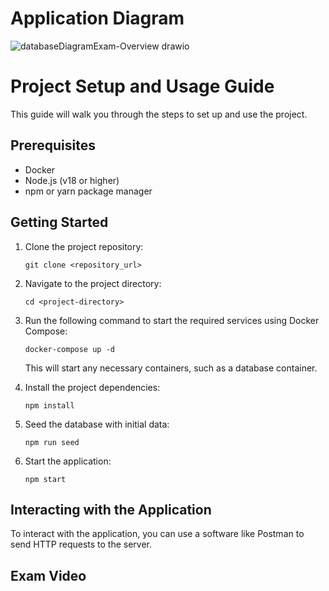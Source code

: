 # Application Diagram

![databaseDiagramExam-Overview drawio](https://github.com/Abed01-lab/exam/assets/24194503/bd3f7a5f-5440-4126-921f-5f1f19f1593c)

# Project Setup and Usage Guide

This guide will walk you through the steps to set up and use the project.

## Prerequisites

-   Docker
-   Node.js (v18 or higher)
-   npm or yarn package manager

## Getting Started

1. Clone the project repository:

    ```shell
    git clone <repository_url>
    ```

1. Navigate to the project directory:

    ```shell
    cd <project-directory>
    ```

1. Run the following command to start the required services using Docker Compose:

    ```shell
    docker-compose up -d
    ```

    This will start any necessary containers, such as a database container.

1. Install the project dependencies:

    ```shell
    npm install
    ```

1. Seed the database with initial data:

    ```shell
    npm run seed
    ```

1. Start the application:

    ```shell
    npm start
    ```

## Interacting with the Application

To interact with the application, you can use a software like Postman to send HTTP requests to the server.

## Exam Video
